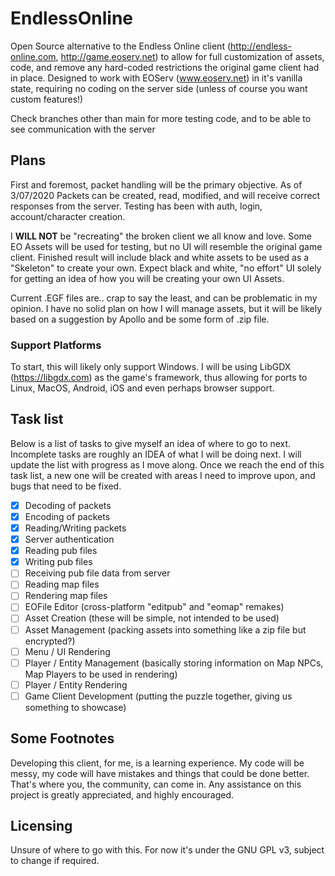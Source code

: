 # EndlessOnline
Open Source alternative to the Endless Online client (http://endless-online.com, http://game.eoserv.net) to allow for full customization of assets, code, and remove any hard-coded restrictions the original game client had in place.  Designed to work with EOServ (www.eoserv.net) in it's vanilla state, requiring no coding on the server side (unless of course you want custom features!)

Check branches other than main for more testing code, and to be able to see communication with the server

## Plans
First and foremost, packet handling will be the primary objective.  As of 3/07/2020 Packets can be created, read, modified, and will receive correct responses from the server.  Testing has been with auth, login, account/character creation.

I **WILL NOT** be "recreating" the broken client we all know and love.  Some EO Assets will be used for testing, but no UI will resemble the original game client.  Finished result will include black and white assets to be used as a "Skeleton" to create your own.  Expect black and white, "no effort" UI solely for getting an idea of how you will be creating your own UI Assets.

Current .EGF files are.. crap to say the least, and can be problematic in my opinion.  I have no solid plan on how I will manage assets, but it will be likely based on a suggestion by Apollo and be some form of .zip file.

### Support Platforms
To start, this will likely only support Windows.  I will be using LibGDX (https://libgdx.com) as the game's framework, thus allowing for ports to Linux, MacOS, Android, iOS and even perhaps browser support.

## Task list
Below is a list of tasks to give myself an idea of where to go to next.  Incomplete tasks are roughly an IDEA of what I will be doing next.  I will update the list with progress as I move along.  Once we reach the end of this task list, a new one will be created with areas I need to improve upon, and bugs that need to be fixed.

- [x] Decoding of packets
- [x] Encoding of packets
- [x] Reading/Writing packets
- [x] Server authentication
- [x] Reading pub files
- [x] Writing pub files
- [ ] Receiving pub file data from server
- [ ] Reading map files
- [ ] Rendering map files
- [ ] EOFile Editor (cross-platform "editpub" and "eomap" remakes)
- [ ] Asset Creation (these will be simple, not intended to be used)
- [ ] Asset Management (packing assets into something like a zip file but encrypted?)
- [ ] Menu / UI Rendering
- [ ] Player / Entity Management (basically storing information on Map NPCs, Map Players to be used in rendering)
- [ ] Player / Entity Rendering
- [ ] Game Client Development (putting the puzzle together, giving us something to showcase)

## Some Footnotes
Developing this client, for me, is a learning experience.  My code will be messy, my code will have mistakes and things that could be done better.  That's where you, the community, can come in.  Any assistance on this project is greatly appreciated, and highly encouraged.

## Licensing
Unsure of where to go with this.  For now it's under the GNU GPL v3, subject to change if required.
